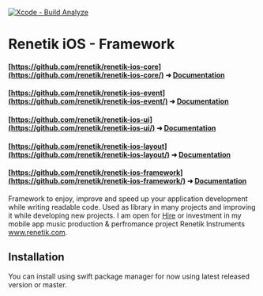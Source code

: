 [![Xcode - Build Analyze](https://github.com/renetik/renetik-ios-framework/workflows/Xcode%20-%20Build%20Analyze/badge.svg)
](https://github.com/renetik/renetik-ios-framework/actions/workflows/build_analyze.yml)
# Renetik iOS - Framework
#### [https://github.com/renetik/renetik-ios-core](https://github.com/renetik/renetik-ios-core/) ➜ [Documentation](https://renetik.github.io/renetik-ios-core/)
#### [https://github.com/renetik/renetik-ios-event](https://github.com/renetik/renetik-ios-event/) ➜ [Documentation](https://renetik.github.io/renetik-ios-event/)
#### [https://github.com/renetik/renetik-ios-ui](https://github.com/renetik/renetik-ios-ui/) ➜ [Documentation](https://renetik.github.io/renetik-ios-frauimework/)
#### [https://github.com/renetik/renetik-ios-layout](https://github.com/renetik/renetik-ios-layout/) ➜ [Documentation](https://renetik.github.io/renetik-ios-layout/)
#### [https://github.com/renetik/renetik-ios-framework](https://github.com/renetik/renetik-ios-framework/) ➜ [Documentation](https://renetik.github.io/renetik-ios-framework/)
Framework to enjoy, improve and speed up your application development while writing readable code.
Used as library in many projects and improving it while developing new projects.
I am open for [Hire](https://renetik.github.io) or investment in my mobile app music production & perfromance project Renetik Instruments www.renetik.com.
## Installation
You can install using swift package manager for now using latest released version or master.
